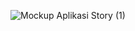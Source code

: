 ![Mockup Aplikasi Story (1)](https://github.com/caesarsitumorang/StoryApp2/assets/132903328/ff5250c5-2ceb-4cc7-ae90-7a9effafff96)
